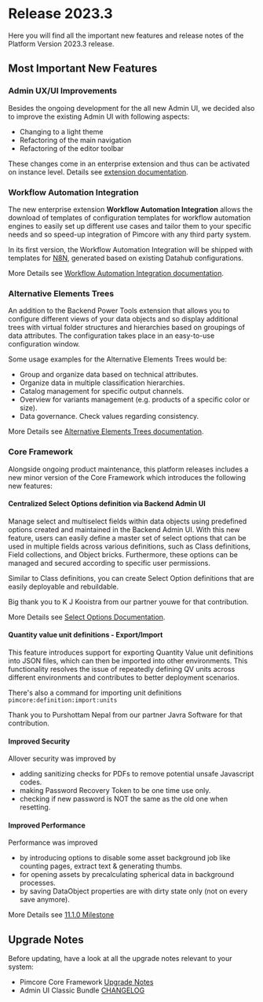 # Release 2023.3

Here you will find all the important new features and release notes of the Platform Version 2023.3 release.

## Most Important New Features

### Admin UX/UI Improvements

Besides the ongoing development for the all new Admin UI, we decided also to improve the existing Admin UI with following aspects:
- Changing to a light theme
- Refactoring of the main navigation
- Refactoring of the editor toolbar

These changes come in an enterprise extension and thus can be activated on instance level. Details see [extension documentation](../../Light_Theme_Admin_UI/).


### Workflow Automation Integration

The new enterprise extension **Workflow Automation Integration** allows the download of templates of configuration templates for
workflow automation engines to easily set up different use cases and tailor them to your specific
needs and so speed-up integration of Pimcore with any third party system.

In its first version, the Workflow Automation Integration will be shipped with templates for [N8N](https://n8n.io/), generated based
on existing Datahub configurations.

More Details see [Workflow Automation Integration documentation](../../Workflow_Automation/).


### Alternative Elements Trees

An addition to the Backend Power Tools extension that allows you to configure different views of your data objects and so display additional trees with
virtual folder structures and hierarchies based on groupings of data attributes.
The configuration takes place in an easy-to-use configuration window.

Some usage examples for the Alternative Elements Trees would be:
- Group and organize data based on technical attributes.
- Organize data in multiple classification hierarchies.
- Catalog management for specific output channels.
- Overview for variants management (e.g. products of a specific color or size).
- Data governance. Check values regarding consistency.

More Details see [Alternative Elements Trees documentation](../../Backend_Power_Tools/Alternative_Element_Trees/).

### Core Framework

Alongside ongoing product maintenance, this platform releases includes a new minor version of the Core Framework which introduces the following new features:

#### Centralized Select Options definition via Backend Admin UI
Manage select and multiselect fields within data objects using predefined options created and maintained in the Backend Admin UI. With this new feature,
users can easily define a master set of select options that can be used in multiple fields across various definitions, such as Class definitions, Field collections,
and Object bricks.
Furthermore, these options can be managed and secured according to specific user permissions.

Similar to Class definitions, you can create Select Option definitions that are easily deployable and rebuildable.

Big thank you to K J Kooistra from our partner youwe for that contribution.

More Details see [Select Options Documentation](../../Pimcore/Objects/Object_Classes/Data_Types/Select_Options).


#### Quantity value unit definitions - Export/Import
This feature introduces support for exporting Quantity Value unit definitions into JSON files, which can then be imported into other environments. This functionality
resolves the issue of repeatedly defining QV units across different environments and contributes to better deployment scenarios.

There's also a command for importing unit definitions `pimcore:definition:import:units`

Thank you to Purshottam Nepal from our partner Javra Software for that contribution.


#### Improved Security
Allover security was improved by
- adding sanitizing checks for PDFs to remove potential unsafe Javascript codes.
- making Password Recovery Token to be one time use only.
- checking if new password is NOT the same as the old one when resetting.

#### Improved Performance
Performance was improved
- by introducing options to disable some asset background job like counting pages, extract text & generating thumbs.
- for opening assets by precalculating spherical data in background processes.
- by saving DataObject properties are with dirty state only (not on every save anymore).


More Details see [11.1.0 Milestone](https://github.com/pimcore/pimcore/milestone/189?closed=1)


## Upgrade Notes
Before updating, have a look at all the upgrade notes relevant to your system:
- Pimcore Core Framework [Upgrade Notes](../../Pimcore/Installation_and_Upgrade/Upgrade_Notes/#pimcore-1110)
- Admin UI Classic Bundle [CHANGELOG](https://github.com/pimcore/admin-ui-classic-bundle/blob/1.x/CHANGELOG.md#v120)

